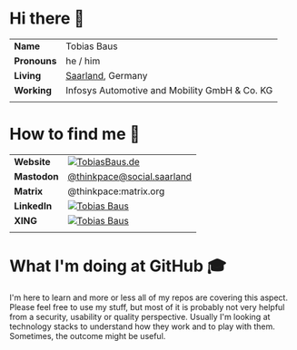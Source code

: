 # Hi there 👋

|  |  |
|---|---|
| **Name** | Tobias Baus |
| **Pronouns** | he / him |
| **Living** | [Saarland](https://en.wikipedia.org/wiki/Saarland), Germany |
| **Working** | Infosys Automotive and Mobility GmbH & Co. KG |
|  |  |

# How to find me 💬

|  |  |
|---|---|
| **Website** | [![TobiasBaus.de](https://img.shields.io/badge/tobiasbaus.de-9cf?style=for-the-badge&logoColor=026466)](https://tobiasbaus.de)|
| **Mastodon** | [@thinkpace@social.saarland](https://social.saarland/@thinkpace) |
| **Matrix** | @thinkpace:matrix.org |
| **LinkedIn** | [![Tobias Baus](https://img.shields.io/badge/Tobias_Baus-9cf?style=for-the-badge&logo=linkedin&logoColor=blue)](https://www.linkedin.com/in/tobiasbaus/) |
| **XING** | [![Tobias Baus](https://img.shields.io/badge/Tobias_Baus-9cf?style=for-the-badge&logo=xing&logoColor=026466)](https://www.xing.com/profile/Tobias_Baus) |
|  |  |

# What I'm doing at GitHub 🎓

I'm here to learn and more or less all of my repos are covering this aspect. Please feel free to use my stuff, but most of it is probably not very helpful from a security, usability or quality perspective. Usually I'm looking at technology stacks to understand how they work and to play with them. Sometimes, the outcome might be useful.
